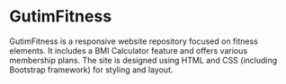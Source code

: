# GutimFitness
GutimFitness is a responsive website repository focused on fitness elements. It includes a BMI Calculator feature and offers various membership plans. The site is designed using HTML and CSS (including Bootstrap framework) for styling and layout.
